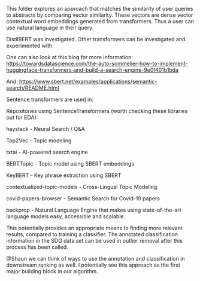 This folder explores an approach that matches the similarity of user queries to abstracts by comparing vector similarity. These vectors are dense vector contextual word embeddings generated from transformers. Thus a user can use natural language in their query.

DistilBERT was investigated. Other transformers can be investigated and experimented with.

One can also look at this blog for more information: https://towardsdatascience.com/the-auto-sommelier-how-to-implement-huggingface-transformers-and-build-a-search-engine-9e0f401b1bda

And: https://www.sbert.net/examples/applications/semantic-search/README.html

Sentence transformers are used in:

Repositories using SentenceTransformers (worth checking these libraries out for EDA):

haystack - Neural Search / Q&A

Top2Vec - Topic modeling

txtai - AI-powered search engine

BERTTopic - Topic model using SBERT embeddings

KeyBERT - Key phrase extraction using SBERT

contextualized-topic-models - Cross-Lingual Topic Modeling

covid-papers-browser - Semantic Search for Covid-19 papers

backprop - Natural Language Engine that makes using state-of-the-art language models easy, accessible and scalable.

This potentially provides an appropriate means to finding more relevant results, compared to training a classifier. The annotated classification information in the SDG data set can be used in outlier removal after this process has been called.

@Shaun we can think of ways to use the annotation and classification in downstream ranking as well. I potentially see this approach as the first major building block in our algorithm.
